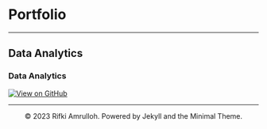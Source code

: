 # Portfolio
---

## Data Analytics

### Data Analytics

[![View on GitHub](https://img.shields.io/badge/GitHub-View_on_GitHub-blue?logo=GitHub)](https://github.com/kiki1289/Data-Analytics)


<div style="text-align: justify">

---
  
    
<center>© 2023 Rifki Amrulloh. Powered by Jekyll and the Minimal Theme.</center>
